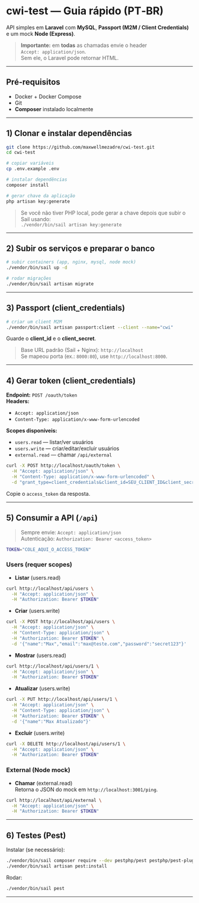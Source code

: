 # cwi-test — Guia rápido (PT‑BR)

API simples em **Laravel** com **MySQL**, **Passport (M2M / Client Credentials)** e um mock **Node (Express)**.

> **Importante:** em **todas** as chamadas envie o header  
> `Accept: application/json`.  
> Sem ele, o Laravel pode retornar HTML.

---

## Pré‑requisitos
- Docker + Docker Compose
- Git
- **Composer** instalado localmente

---

## 1) Clonar e instalar dependências

```bash
git clone https://github.com/maxwellmezadre/cwi-test.git
cd cwi-test

# copiar variáveis
cp .env.example .env

# instalar dependências
composer install

# gerar chave da aplicação
php artisan key:generate
```

> Se você não tiver PHP local, pode gerar a chave depois que subir o Sail usando:  
> `./vendor/bin/sail artisan key:generate`

---

## 2) Subir os serviços e preparar o banco

```bash
# subir containers (app, nginx, mysql, node mock)
./vendor/bin/sail up -d

# rodar migrações
./vendor/bin/sail artisan migrate
```

---

## 3) Passport (client_credentials)

```bash
# criar um client M2M
./vendor/bin/sail artisan passport:client --client --name="cwi"
```

Guarde o **client_id** e o **client_secret**.

> Base URL padrão (Sail + Nginx): `http://localhost`  
> Se mapeou porta (ex.: `8000:80`), use `http://localhost:8000`.

---

## 4) Gerar token (client_credentials)

**Endpoint:** `POST /oauth/token`  
**Headers:**  
- `Accept: application/json`  
- `Content-Type: application/x-www-form-urlencoded`

**Scopes disponíveis:**
- `users.read` — listar/ver usuários
- `users.write` — criar/editar/excluir usuários
- `external.read` — chamar `/api/external`

```bash
curl -X POST http://localhost/oauth/token \
  -H "Accept: application/json" \
  -H "Content-Type: application/x-www-form-urlencoded" \
  -d "grant_type=client_credentials&client_id=SEU_CLIENT_ID&client_secret=SEU_CLIENT_SECRET&scope=users.read users.write external.read"
```

Copie o `access_token` da resposta.

---

## 5) Consumir a API (`/api`)

> Sempre envie: `Accept: application/json`  
> Autenticação: `Authorization: Bearer <access_token>`

```bash
TOKEN="COLE_AQUI_O_ACCESS_TOKEN"
```

### Users (requer scopes)
- **Listar** (users.read)
```bash
curl http://localhost/api/users \
  -H "Accept: application/json" \
  -H "Authorization: Bearer $TOKEN"
```

- **Criar** (users.write)
```bash
curl -X POST http://localhost/api/users \
  -H "Accept: application/json" \
  -H "Content-Type: application/json" \
  -H "Authorization: Bearer $TOKEN" \
  -d '{"name":"Max","email":"max@teste.com","password":"secret123"}'
```

- **Mostrar** (users.read)
```bash
curl http://localhost/api/users/1 \
  -H "Accept: application/json" \
  -H "Authorization: Bearer $TOKEN"
```

- **Atualizar** (users.write)
```bash
curl -X PUT http://localhost/api/users/1 \
  -H "Accept: application/json" \
  -H "Content-Type: application/json" \
  -H "Authorization: Bearer $TOKEN" \
  -d '{"name":"Max Atualizado"}'
```

- **Excluir** (users.write)
```bash
curl -X DELETE http://localhost/api/users/1 \
  -H "Accept: application/json" \
  -H "Authorization: Bearer $TOKEN"
```

### External (Node mock)
- **Chamar** (external.read)  
  Retorna o JSON do mock em `http://localhost:3001/ping`.
```bash
curl http://localhost/api/external \
  -H "Accept: application/json" \
  -H "Authorization: Bearer $TOKEN"
```

---

## 6) Testes (Pest)

Instalar (se necessário):
```bash
./vendor/bin/sail composer require --dev pestphp/pest pestphp/pest-plugin-laravel
./vendor/bin/sail artisan pest:install
```

Rodar:
```bash
./vendor/bin/sail pest
```

---
